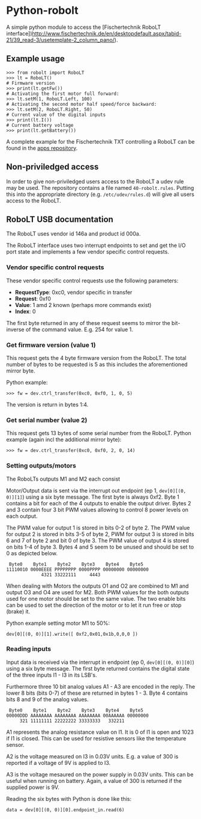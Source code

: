 # Python-robolt

A simple python module to access the [Fischertechnik RoboLT interface])http://www.fischertechnik.de/en/desktopdefault.aspx/tabid-21/39_read-3/usetemplate-2_column_pano/).

## Example usage

```lt.getFw()
>>> from robolt import RoboLT
>>> lt = RoboLT()
# Firmware version
>>> print(lt.getFw())
# Activating the first motor full forward:
>>> lt.setM(1, RoboLT.Left, 100)
# Activating the second motor half speed/force backward:
>>> lt.setM(2, RoboLT.Right, 50)
# Current value of the digital inputs
>>> print(lt.I())
# Current battery voltage
>>> print(lt.getBattery())
```

A complete example for the Fischertechnik TXT controlling a RoboLT can be
found in the [apps repository](https://github.com/ftCommunity/ftcommunity-apps/tree/master/packages/robolttest).

## Non-priviledged access

In order to give non-priviledged users access to the RoboLT a udev rule
may be used. The repository contains a file named `40-robolt.rules`. Putting
this into the appropriate directory (e.g. `/etc/udev/rules.d`) will give
all users access to the RoboLT.

## RoboLT USB documentation

The RoboLT uses vendor id 146a and product id 000a.

The RoboLT interface uses two interrupt endpoints to set and get the
I/O port state and implements a few vendor specific control requests.

### Vendor specific control requests

These vendor specific control requests use the following parameters:

  * **RequestType**: 0xc0, vendor specific in transfer
  * **Request**: 0xf0
  * **Value**: 1 amd 2 known (perhaps more commands exist)
  * **Index**: 0

The first byte returned in any of these request seems to mirror the 
bit-inverse of the command value. E.g. 254 for value 1. 

### Get firmware version (value 1)

This request gets the 4 byte firmware version from the RoboLT. The total
number of bytes to be requested is 5 as this includes the aforementioned
mirror byte.

Python example:

```
>>> fw = dev.ctrl_transfer(0xc0, 0xf0, 1, 0, 5)
```

The version is return in bytes 1:4.

### Get serial number (value 2)

This request gets 13 bytes of some serial number from the RoboLT. Python
example (again incl the additional mirror byte):

```
>>> fw = dev.ctrl_transfer(0xc0, 0xf0, 2, 0, 14)
```

### Setting outputs/motors

The RoboLTs outputs M1 and M2 each consist 

Motor/Output data is sent via the interrupt out endpoint (ep 1,
`dev[0][(0, 0)][1]`) using a six byte message. The first byte is always
0xf2. Byte 1 contains a bit for each of the 4 outputs to enable the
output driver. Bytes 2 and 3 contain four 3 bit PWM values allowing to
control 8 power levels on each output.

The PWM value for output 1 is stored in bits 0-2 of byte 2. The PWM
value for output 2 is stored in bits 3-5 of byte 2, PWM for output 3
is stored in bits 6 and 7 of byte 2 and bit 0 of byte 3. The PWM value
of output 4 is stored on bits 1-4 of byte 3. Bytes 4 and 5 seem to be
unused and should be set to 0 as depicted below.

```
 Byte0    Byte1    Byte2    Byte3    Byte4    Byte5
11110010 0000EEEE PPPPPPPP 0000PPPP 00000000 00000000
             4321 33222111     4443

```

When dealing with Motors the outputs O1 and O2 are combined to M1
and output O3 and O4 are used for M2. Both PWM values for the both
outputs used for one motor should be set to the same value. The
two enable bits can be used to set the direction of the motor or to
let it run free or stop (brake) it.

Python example setting motor M1 to 50%:

```
dev[0][(0, 0)][1].write([ 0xf2,0x01,0x1b,0,0,0 ])
```

### Reading inputs

Input data is received via the interrupt in endpoint (ep 0,
`dev[0][(0, 0)][0]`) using a six byte message. The first byte
returned contains the digital state of the three inputs I1 - I3
in its LSB's. 

Furthermore three 10 bit analog values A1 - A3 are encoded in the
reply. The lower 8 bits (bits 0-7) of these are returned in bytes 1 -
3. Byte 4 contains bits 8 and 9 of the analog values.

```
 Byte0    Byte1    Byte2    Byte3    Byte4    Byte5
00000DDD AAAAAAAA AAAAAAAA AAAAAAAA 00AAAAAA 00000000
     321 11111111 22222222 33333333   332211
```

A1 represents the analog resistance value on I1. It is 0 of I1
is open and 1023 if I1 is closed. This can be used for resistive
sensors like the temperature sensor.

A2 is the voltage measured on I3 in 0.03V units. E.g. a value of 300
is reported if a voltage of 9V is applied to I3. 

A3 is the voltage mesaured on the power supply in 0.03V units. This
can be useful when running on battery. Again, a value of 300 is returned
if the supplied power is 9V.

Reading the six bytes with Python is done like this:

```
data = dev[0][(0, 0)][0].endpoint_in.read(6)
```
